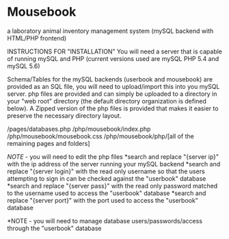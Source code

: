# Mousebook
a laboratory animal inventory management system (mySQL backend with HTML/PHP frontend)

INSTRUCTIONS FOR "INSTALLATION"
You will need a server that is capable of running mySQL and PHP (current versions used are mySQL PHP 5.4 and mySQL 5.6)

Schema/Tables for the mySQL backends (userbook and mousebook) are provided as an SQL file, you will need to upload/import this into you mySQL server.
php files are provided and can simply be uploaded to a directory in your "web root" directory (the default directory organization is defined below). A Zipped version of the php files is provided that makes it easier to preserve the necessary directory layout.

/pages/databases.php
/php/mousebook/index.php
/php/mousebook/mousebook.css
/php/mousebook/php/[all of the remaining pages and folders]

*NOTE* - you will need to edit the php files
*search and replace "{server ip}" with the ip address of the server running your mySQL backend
*search and replace "{server login}" with the read only username so that the users attempting to sign in can be checked against the "userbook" database
*search and replace "{server pass}" with the read only password matched to the username used to access the "userbook" database
*search and replace "{server port}" with the port used to access the "userbook" database

*NOTE - you will need to manage database users/passwords/access through the "userbook" database
